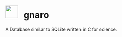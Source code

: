 # <img src="./docs/gnaro" style="width:40px;padding-right:10px;margin-bottom:-8px;"> gnaro
A Database similar to SQLite written in C for science.
